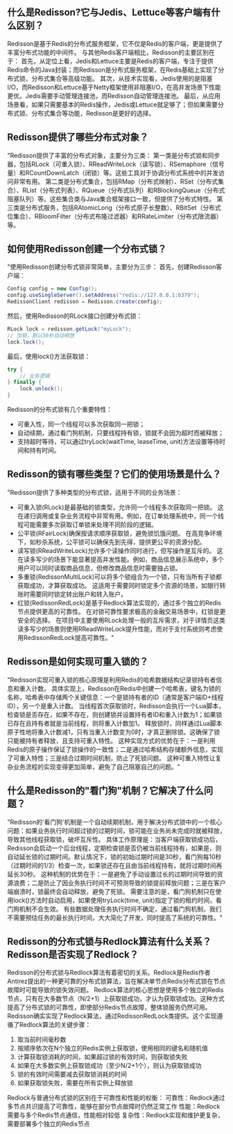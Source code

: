 
## 什么是Redisson?它与Jedis、Lettuce等客户端有什么区别？
Redisson是基于Redis的分布式服务框架，它不仅是Redis的客户端，更是提供了丰富分布式功能的中间件。
与其他Redis客户端相比，Redisson的主要区别在于：
首先，从定位上看，Jedis和Lettuce主要是Redis的客户端，专注于提供Redis命令的Java封装；而Redisson是分布式服务框架，在Redis基础上实现了分布式锁、分布式集合等高级功能。
其次，从技术实现看，Jedis使用的是阻塞I/O，而Redisson和Lettuce基于Netty框架使用非阻塞I/O，在高并发场景下性能更优。Jedis需要手动管理连接池，而Redisson自动管理连接池。
最后，从应用场景看，如果只需要基本的Redis操作，Jedis或Lettuce就足够了；但如果需要分布式锁、分布式集合等功能，Redisson是更好的选择。

## Redisson提供了哪些分布式对象？
"Redisson提供了丰富的分布式对象，主要分为三类：
第一类是分布式锁和同步器，包括RLock（可重入锁）、RReadWriteLock（读写锁）、RSemaphore（信号量）和RCountDownLatch（闭锁）等。这些工具对于协调分布式系统中的并发访问非常有用。
第二类是分布式集合，包括RMap（分布式映射）、RSet（分布式集合）、RList（分布式列表）、RQueue（分布式队列）和RBlockingQueue（分布式阻塞队列）等。这些集合类与Java集合框架接口一致，但提供了分布式特性。
第三类是分布式服务，包括RAtomicLong（分布式原子长整数）、RBitSet（分布式位集合）、RBloomFilter（分布式布隆过滤器）和RRateLimiter（分布式限流器）等。

## 如何使用Redisson创建一个分布式锁？
"使用Redisson创建分布式锁非常简单，主要分为三步：
首先，创建Redisson客户端：
```java
Config config = new Config();
config.useSingleServer().setAddress("redis://127.0.0.1:6379");
RedissonClient redisson = Redisson.create(config);
```
然后，使用Redisson的RLock接口创建分布式锁：
```java
RLock lock = redisson.getLock("myLock");
// 加锁，默认30秒自动释放
lock.lock();
```
最后，使用lock()方法获取锁：
```java
try {
    // 业务逻辑
} finally {
    lock.unlock();
}
```
Redisson的分布式锁有几个重要特性：
- 可重入性，同一个线程可以多次获取同一把锁；
- 自动续期，通过看门狗机制，只要线程持有锁，锁就不会因为超时而被释放；
- 支持超时等待，可以通过tryLock(waitTime, leaseTime, unit)方法设置等待时间和持有时间。


## Redisson的锁有哪些类型？它们的使用场景是什么？
"Redisson提供了多种类型的分布式锁，适用于不同的业务场景：
- 可重入锁(RLock)是最基础的锁类型，允许同一个线程多次获取同一把锁。
这在递归调用或复杂业务流程中非常有用。例如，在订单处理系统中，同一个线程可能需要多次获取订单锁来处理不同阶段的逻辑。
- 公平锁(RFairLock)确保按请求顺序获取锁，避免锁饥饿问题。
在高竞争环境下，如秒杀系统，公平锁可以确保先到先得，提供更公平的资源分配。
- 读写锁(RReadWriteLock)允许多个读操作同时进行，但写操作是互斥的。
这在读多写少的场景下能显著提高并发性能。例如，商品信息展示系统中，多个用户可以同时读取商品信息，但修改商品信息时需要独占锁。
- 多重锁(RedissonMultiLock)可以将多个锁组合为一个锁，只有当所有子锁都获取成功，才算获取成功。
这适用于需要同时锁定多个资源的场景，如银行转账时需要同时锁定转出账户和转入账户。
- 红锁(RedissonRedLock)是基于Redlock算法实现的，通过多个独立的Redis节点提供更高的可靠性。
在对锁可靠性要求极高的金融交易场景中，红锁是更安全的选择。
在项目中主要使用RLock处理一般的互斥需求，对于详情页这类读多写少的场景则使用RReadWriteLock提升性能，而对于支付系统则考虑使用RedissonRedLock提高可靠性。"

## Redisson是如何实现可重入锁的？
"Redisson实现可重入锁的核心原理是利用Redis的哈希数据结构记录锁持有者信息和重入计数。
具体实现上，Redisson在Redis中创建一个哈希表，键名为锁的名称，哈希表中存储两个关键信息：一个是锁持有者的ID（通常是客户端ID+线程ID），另一个是重入计数。
当线程首次获取锁时，Redisson会执行一个Lua脚本，检查锁是否存在，如果不存在，则创建锁并设置持有者ID和重入计数为1；如果锁已存在且持有者就是当前线程，则将重入计数加1。
释放锁时，同样通过Lua脚本原子性地将重入计数减1，只有当重入计数变为0时，才真正删除锁。这确保了锁只能被持有者释放，且支持可重入特性。
这种实现方式的优势在于：一是利用Redis的原子操作保证了锁操作的一致性；二是通过哈希结构存储额外信息，实现了可重入特性；三是结合过期时间机制，防止了死锁问题。
这种可重入特性让复杂业务流程的实现变得更加简单，避免了自己阻塞自己的问题。"

## 什么是Redisson的"看门狗"机制？它解决了什么问题？

"Redisson的'看门狗'机制是一个自动续期机制，用于解决分布式锁中的一个核心问题：如果业务执行时间超过锁的过期时间，锁可能在业务尚未完成时就被释放，导致其他线程获取锁，破坏互斥性。
具体工作原理是：当客户端获取锁成功后，Redisson会启动一个后台线程，定期检查锁是否仍被当前线程持有，如果是，则自动延长锁的过期时间。默认情况下，锁的初始过期时间是30秒，看门狗每10秒（过期时间的1/3）检查一次，如果锁还存在且由当前线程持有，就将过期时间再延长30秒。
这种机制的优势在于：一是避免了手动设置过长的过期时间导致的资源浪费；二是防止了因业务执行时间不可预测导致的锁提前释放问题；三是在客户端崩溃时，锁最终会自动释放，避免了死锁。
需要注意的是，看门狗机制只在使用lock()方法时自动启用，如果使用tryLock(time, unit)指定了锁的租约时间，看门狗机制不会生效。
有些数据处理任务执行时间不确定，通过看门狗机制，我们不需要预估任务的最长执行时间，大大简化了开发，同时提高了系统的可靠性。"


## Redisson的分布式锁与Redlock算法有什么关系？Redisson是否实现了Redlock？
Redisson的分布式锁与Redlock算法有着密切的关系。Redlock是Redis作者Antirez提出的一种更可靠的分布式锁算法，旨在解决单节点Redis分布式锁在节点故障时可能导致的锁失效问题。
Redlock算法的核心思想是使用多个独立的Redis节点，只有在大多数节点（N/2+1）上获取锁成功，才认为获取锁成功。这种方式提高了分布式锁的可靠性，即使部分Redis节点故障，整体锁服务仍然可用。
Redisson确实实现了Redlock算法，通过RedissonRedLock类提供。这个实现遵循了Redlock算法的关键步骤：
1. 取当前时间毫秒数
2. 按顺序依次在N个独立的Redis实例上获取锁，使用相同的键名和随机值
3. 计算获取锁消耗的时间，如果超过锁的有效时间，则获取锁失败
4. 如果在大多数实例上获取锁成功（至少N/2+1个），则认为获取锁成功
5. 锁的有效时间需要减去获取锁消耗的时间
6. 如果获取锁失败，需要在所有实例上释放锁

Redlock与普通分布式锁的区别在于可靠性和性能的权衡：
可靠性：Redlock通过多节点共识提高了可靠性，能够在部分节点故障时仍然正常工作
性能：Redlock需要与多个Redis节点通信，性能相对较低
复杂性：Redlock实现和维护更复杂，需要部署多个独立的Redis节点
